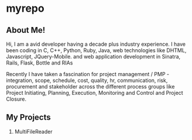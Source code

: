 # myrepo


## About Me!

Hi, I am a avid developer having a decade plus industry experience.
I have been coding in C, C++, Python, Ruby, Java, web technologies like DHTML, Javascript, JQuery-Mobile.
and web application development in Sinatra, Rails, Flask, Bottle and RIAs  

Recently I have taken a fascination for project management / PMP - integration, scope, schedule, cost, 
quality, hr, communication, risk, procurement and stakeholder across the different process groups like Project Initiating, Planning, 
Execution, Monitoring and Control and Project Closure.   

## My Projects

1. MultiFileReader